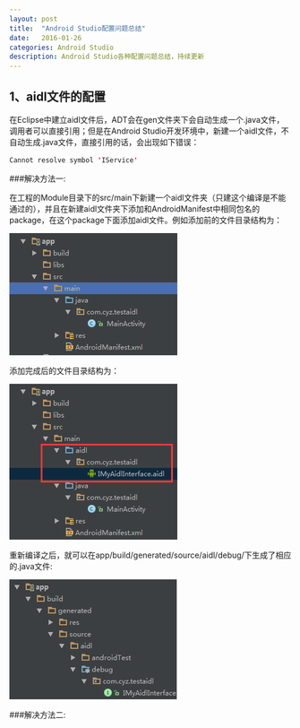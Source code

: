 ```yaml
---
layout: post
title:  "Android Studio配置问题总结"
date:   2016-01-26
categories: Android Studio
description: Android Studio各种配置问题总结，持续更新
---
```


## 1、aidl文件的配置

在Eclipse中建立aidl文件后，ADT会在gen文件夹下会自动生成一个.java文件，调用者可以直接引用；但是在Android Studio开发环境中，新建一个aidl文件，不自动生成.java文件，直接引用的话，会出现如下错误：

```java
Cannot resolve symbol 'IService'
```

###解决方法一:

在工程的Module目录下的src/main下新建一个aidl文件夹（只建这个编译是不能通过的），并且在新建aidl文件夹下添加和AndroidManifest中相同包名的package，在这个package下面添加aidl文件。例如添加前的文件目录结构为：

![](/images/posts/android/android-studio-config1.png)

添加完成后的文件目录结构为：

![](/images/posts/android/android-studio-config2.png)

重新编译之后，就可以在app/build/generated/source/aidl/debug/下生成了相应的.java文件:

![](/images/posts/android/android-studio-config3.png)

###解决方法二:


